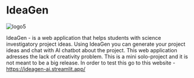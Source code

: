 # IdeaGen

![logo5](https://github.com/margs163/IdeaGen/assets/130045382/0c8e3f08-1e45-48a5-899f-c60d1a016314)


IdeaGen - is a web application that helps students with science investigatory project ideas. Using IdeaGen you can generate your project ideas and chat with AI chatbot about the project. This web application adresses the lack of creativity problem. This is a mini solo-project and it is not meant to be a big release. In order to test this go to this website - https://ideagen-ai.streamlit.app/
